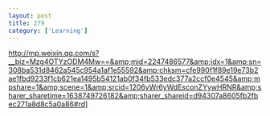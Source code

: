 ```yaml
---
layout: post
title: 279
category: ['Learning']
---
```


http://mp.weixin.qq.com/s?__biz=Mzg4OTYzODM4Mw==&amp;mid=2247486577&amp;idx=1&amp;sn=308ba531d8462a545c954a1af1e55592&amp;chksm=cfe990f1f89e19e73b2ae1fbd9233f1cb621ea1495b54121ab0f34fb533edc377a2ccf0e4545&amp;mpshare=1&amp;scene=1&amp;srcid=1206yWr6yWdEsconZYywHRNR&amp;sharer_sharetime=1638749726182&amp;sharer_shareid=d94307a8605fb2fbec271a8d8c5a0a86#rd]



